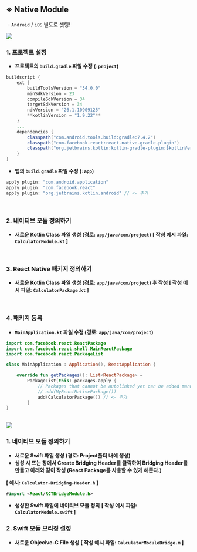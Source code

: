 ## ※ Native Module

&nbsp;- `Android` / `iOS` 별도로 셋팅!
<br>

<img src="https://img.shields.io/badge/Android- ?style=&logo=android&logoColor=white" />

### 1. 프로젝트 설정

- **프로젝트의 `build.gradle` 파일 수정 (`:project`)**

```java
buildscript {
    ext {
        buildToolsVersion = "34.0.0"
        minSdkVersion = 23
        compileSdkVersion = 34
        targetSdkVersion = 34
        ndkVersion = "26.1.10909125"
        **kotlinVersion = "1.9.22"**
    }
    ...
    dependencies {
        classpath("com.android.tools.build:gradle:7.4.2")
        classpath("com.facebook.react:react-native-gradle-plugin")
        classpath("org.jetbrains.kotlin:kotlin-gradle-plugin:$kotlinVersion") // <- 추가
    }
}
```

- **앱의 `build.gradle` 파일 수정 (`:app`)**

```java
apply plugin: "com.android.application"
apply plugin: "com.facebook.react"
apply plugin: "org.jetbrains.kotlin.android" // <- 추가
```

<br>

### 2. 네이티브 모듈 정의하기

- **새로운 Kotlin Class 파일 생성 (경로: `app/java/com/project`)**
**[ 작성 예시 파일: `CalculatorModule.kt` ]**

<br>

### 3. React Native 패키지 정의하기

- **새로운 Kotlin Class 파일 생성 (경로: `app/java/com/project`) 후 작성**
**[ 작성 예시 파일: `CalculatorPackage.kt` ]**



<br>

### 4. 패키지 등록

- **`MainApplication.kt` 파일 수정 (경로: `app/java/com/project`)**

```kotlin
import com.facebook.react.ReactPackage
import com.facebook.react.shell.MainReactPackage
import com.facebook.react.PackageList

class MainApplication : Application(), ReactApplication {

    override fun getPackages(): List<ReactPackage> =
        PackageList(this).packages.apply {
            // Packages that cannot be autolinked yet can be added manually here, for example:
            // add(MyReactNativePackage())
            add(CalculatorPackage()) // <- 추가
        }
}
```
<br>

<img src="https://img.shields.io/badge/iOS-gray?style=&logo=apple&logoColor=white" />

### 1. 네이티브 모듈 정의하기

- **새로운 Swift 파일 생성 (경로: Project폴더 내에 생성)**
- **생성 시 뜨는 창에서 Create Bridging Header를 클릭하여 Bridging Header를 만들고 아래와 같이 작성
(React Package를 사용할 수 있게 해준다.)**

**[ 예시: `Calculator-Bridging-Header.h` ]**

```swift
#import <React/RCTBridgeModule.h> 
```

- **생성한 Swift 파일에 네이티브 모듈 정의**
**[ 작성 예시 파일: `CalculatorModule.swift` ]**

### 2. Swift 모듈 브리징 설정

- **새로운 Objecive-C File 생성**
**[ 작성 예시 파일: `CalculatorModuleBridge.m` ]**

<br>
